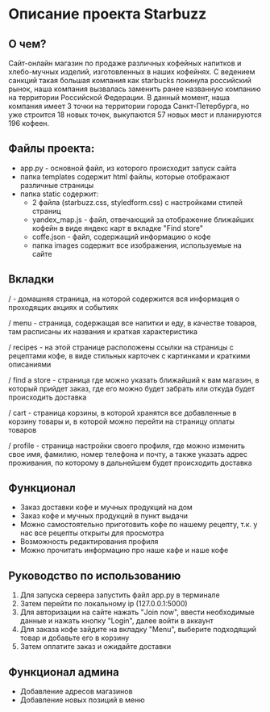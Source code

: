 # Описание проекта Starbuzz

## О чем?
Сайт-онлайн магазин по продаже различных кофейных напитков и хлебо-мучных изделий, изготовленных в наших кофейнях.
С ведением санкций такая большая компания как starbucks покинула российский рынок, наша компания вызвалась заменить 
ранее названную компанию на территории Российской Федерации. В данный момент, наша компания имеет 3 точки на территории
города Санкт-Петербурга, но уже строится 18 новых точек, выкупаются 57 новых мест и планируются 196 кофеен.

## Файлы проекта:

- app.py - основной файл, из которого происходит запуск сайта
- папка templates содержит html файлы, которые отображают различные страницы
- папка static содержит:
  - 2 файла (starbuzz.css, styledform.css) с настройками стилей страниц
  - yandex_map.js - файл, отвечающий за отображение ближайших кофейн в виде яндекс карт в вкладке "Find store"
  - coffe.json - файл, содержащий информацию о кофе
  - папка images содержит все изображения, используемые на сайте

## Вкладки
/ - домашняя страница, на которой содержится вся информация о проходящих акциях и событиях

/ menu - страница, содержащая все напитки и еду, в качестве товаров, там расписаны их названия и краткая характеристика

/ recipes - на этой странице расположены ссылки на страницы с рецептами кофе, в виде стильных карточек с картинками и краткими описаниями

/ find a store - страница где можно указать ближайший к вам магазин, в который прийдет заказ, где его можно будет забрать или откуда будет происходить доставка

/ cart - страница корзины, в которой хранятся все добавленные в корзину товары и, в которой можно перейти на страницу оплаты товаров

/ profile - страница настройки своего профиля, где можно изменить свое имя, фамилию, номер телефона и почту, а также указать адрес проживания, по которому в дальнейшем будет происходить доставка

## Функционал
- Заказ доставки кофе и мучных продукций на дом
- Заказ кофе и мучных продукций в пункт выдачи
- Можно самостоятельно приготовить кофе по нашему рецепту, т.к. у нас все рецепты открыты для просмотра
- Возможность редактирования профиля
- Можно прочитать информацию про наше кафе и наше кофе

## Руководство по использованию

1) Для запуска сервера запустить файл app.py в терминале
2) Затем перейти по локальному ip (127.0.0.1:5000)
3) Для авторизации на сайте нажать "Join now", ввести необходимые данные и нажать кнопку "Login", далее войти в аккаунт
4) Для заказа кофе зайдите на вкладку "Menu", выберите подходящий товар и добавьте его в корзину
5) Затем оплатите заказ и ожидайте доставки

## Функционал админа

- Добавление адресов магазинов
- Добавление новых позиций в меню